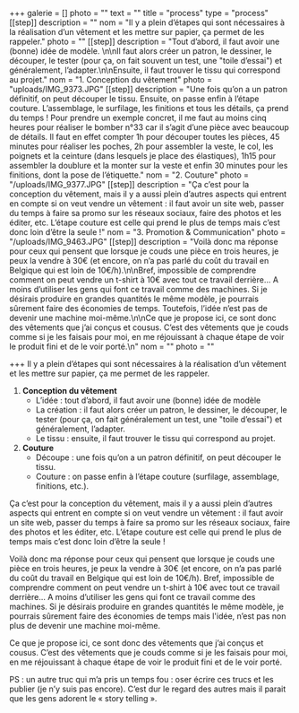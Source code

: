 +++
galerie = []
photo = ""
text = ""
title = "process"
type = "process"
[[step]]
description = ""
nom = "Il y a plein d’étapes qui sont nécessaires à la réalisation d’un vêtement et les mettre sur papier, ça permet de les rappeler."
photo = ""
[[step]]
description = "Tout d’abord, il faut avoir une (bonne) idée de modèle. \n\nIl faut alors créer un patron, le dessiner, le découper, le tester (pour ça, on fait souvent un test, une \"toile d’essai\") et généralement, l’adapter.\n\nEnsuite, il faut trouver le tissu qui correspond au projet."
nom = "1. Conception du vêtement"
photo = "uploads/IMG_9373.JPG"
[[step]]
description = "Une fois qu’on a un patron définitif, on peut découper le tissu. Ensuite, on passe enfin à l’étape couture. L’assemblage, le surfilage, les finitions et tous les détails, ça prend du temps ! Pour prendre un exemple concret, il me faut au moins cinq heures pour réaliser le bomber n°33 car il s’agit d’une pièce avec beaucoup de détails. Il faut en effet compter 1h pour découper toutes les pièces, 45 minutes pour réaliser les poches, 2h pour assembler la veste, le col, les poignets et la ceinture (dans lesquels je place des élastiques), 1h15 pour assembler la doublure et la monter sur la veste et enfin 30 minutes pour les finitions, dont la pose de l’étiquette."
nom = "2. Couture"
photo = "/uploads/IMG_9377.JPG"
[[step]]
description = "Ça c’est pour la conception du vêtement, mais il y a aussi plein d’autres aspects qui entrent en compte si on veut vendre un vêtement : il faut avoir un site web, passer du temps à faire sa promo sur les réseaux sociaux, faire des photos et les éditer, etc. L’étape couture est celle qui prend le plus de temps mais c’est donc loin d’être la seule !"
nom = "3. Promotion & Communication"
photo = "/uploads/IMG_9463.JPG"
[[step]]
description = "Voilà donc ma réponse pour ceux qui pensent que lorsque je couds une pièce en trois heures, je peux la vendre à 30€ (et encore, on n’a pas parlé du coût du travail en Belgique qui est loin de 10€/h).\n\nBref, impossible de comprendre comment on peut vendre un t-shirt à 10€ avec tout ce travail derrière… A moins d’utiliser les gens qui font ce travail comme des machines. Si je désirais produire en grandes quantités le même modèle, je pourrais sûrement faire des économies de temps. Toutefois, l’idée n’est pas de devenir une machine moi-même.\n\nCe que je propose ici, ce sont donc des vêtements que j’ai conçus et cousus. C’est des vêtements que je couds comme si je les faisais pour moi, en me réjouissant à chaque étape de voir le produit fini et de le voir porté.\n"
nom = ""
photo = ""

+++
Il y a plein d’étapes qui sont nécessaires à la réalisation d’un vêtement et les mettre sur papier, ça me permet de les rappeler.

1. **Conception du vêtement**
   * L’idée : tout d’abord, il faut avoir une (bonne) idée de modèle
   * La création : il faut alors créer un patron, le dessiner, le découper, le tester (pour ça, on fait généralement un test, une "toile d’essai") et généralement, l’adapter.
   * Le tissu : ensuite, il faut trouver le tissu qui correspond au projet.
2. **Couture**
   * Découpe : une fois qu’on a un patron définitif, on peut découper le tissu.
   * Couture : on passe enfin à l’étape couture (surfilage, assemblage, finitions, etc.).

Ça c’est pour la conception du vêtement, mais il y a aussi plein d’autres aspects qui entrent en compte si on veut vendre un vêtement : il faut avoir un site web, passer du temps à faire sa promo sur les réseaux sociaux, faire des photos et les éditer, etc. L’étape couture est celle qui prend le plus de temps mais c’est donc loin d’être la seule !

Voilà donc ma réponse pour ceux qui pensent que lorsque je couds une pièce en trois heures, je peux la vendre à 30€ (et encore, on n’a pas parlé du coût du travail en Belgique qui est loin de 10€/h). Bref, impossible de comprendre comment on peut vendre un t-shirt à 10€ avec tout ce travail derrière... A moins d’utiliser les gens qui font ce travail comme des machines. Si je désirais produire en grandes quantités le même modèle, je pourrais sûrement faire des économies de temps mais l'idée, n’est pas non plus de devenir une machine moi-même.

Ce que je propose ici, ce sont donc des vêtements que j’ai conçus et cousus. C’est des vêtements que je couds comme si je les faisais pour moi, en me réjouissant à chaque étape de voir le produit fini et de le voir porté.

PS : un autre truc qui m’a pris un temps fou : oser écrire ces trucs et les publier (je n’y suis pas encore). C’est dur le regard des autres mais il parait que les gens adorent le « story telling ».